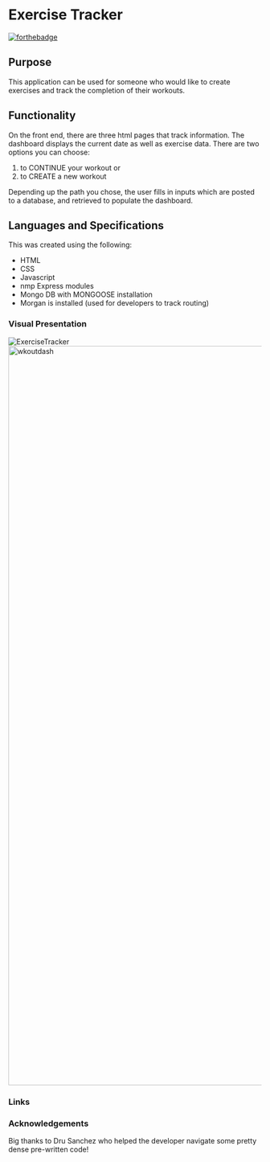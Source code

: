 # Exercise Tracker

[![forthebadge](https://forthebadge.com/images/badges/powered-by-overtime.svg)](https://forthebaadge.com)

## Purpose

This application can be used for someone who would like to create exercises and track the completion of their workouts.

## Functionality

On the front end, there are three html pages that track information. The dashboard displays the current date as well as exercise data. There are two options you can choose:

1. to CONTINUE your workout
   or
2. to CREATE a new workout

Depending up the path you chose, the user fills in inputs which are posted to a database, and retrieved to populate the dashboard.

## Languages and Specifications

This was created using the following:

- HTML
- CSS
- Javascript
- nmp Express modules
- Mongo DB with MONGOOSE installation
- Morgan is installed (used for developers to track routing)

### Visual Presentation

![ExerciseTracker](https://user-images.githubusercontent.com/72819785/105259108-02ec3080-5b40-11eb-91f8-05179a30b3e9.jpeg)
<img width="1471" alt="wkoutdash" src="https://user-images.githubusercontent.com/72819785/105929578-b8195f80-5ffc-11eb-9e12-e87b8c653ae2.png">


### Links

### Acknowledgements

Big thanks to Dru Sanchez who helped the developer navigate some pretty dense pre-written code!
